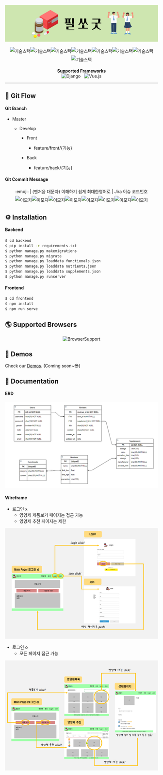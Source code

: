 ![](doc/images/pillsogood.png)



<p align=center style="line-height: 2;">
<img src="https://img.shields.io/badge/framework-Vue.js 4.4.6-green" alt="기술스택" style="zoom:100%;" /><img src="https://img.shields.io/badge/framework-Django 2.1.15-ff69b4" alt="기술스택" style="zoom:100%;" /><img src="https://img.shields.io/badge/database-SQLite-yellowgreen" alt="기술스택" style="zoom:100%;" /><img src="https://img.shields.io/badge/server-AWS-9cf" alt="기술스택" style="zoom:100%;" /><img src="https://img.shields.io/badge/language-Javascript-important" alt="기술스택" style="zoom:100%;" /><img src="https://img.shields.io/badge/language-HTML5-important" alt="기술스택" style="zoom:100%;" /><img src="https://img.shields.io/badge/language-CSS-important" alt="기술스택" style="zoom:100%;" /><img src="https://img.shields.io/badge/language-Python-important" alt="기술스택" style="zoom:100%;" />
</p>



<p align=center>
  <b>Supported Frameworks</b><br/>
 <img width="50" src="https://cdn.iconscout.com/icon/free/png-512/django-2-282855.png" alt="Django" />&nbsp;&nbsp;
  <img width="45" src="https://naver.github.io/egjs-flicking/images/vue.svg" alt="Vue.js" />
</p>

<hr>

## 📃 Git Flow

#### Git Branch

- Master

  - Develop

    - Front

      - feature/front/{기능}

    - Back

      - feature/back/{기능}

#### Git Commit Message

<p align=center style="line-height: 2;">
    <a>:emoji: | (맨처음 대문자) 이해하기 쉽게 최대한영어로 | Jira 이슈 코드번호</a>
<br>
<img src="https://img.shields.io/badge/최초커밋 🎉-yellow" alt="이모지" style="zoom:100%;" /><img src="https://img.shields.io/badge/기능추가 🆕-yellow" alt="이모지" style="zoom:100%;" /><img src="https://img.shields.io/badge/기능버전업 🆙-yellow" alt="이모지" style="zoom:100%;" /><img src="https://img.shields.io/badge/버그픽스 🐛-yellow" alt="이모지" style="zoom:100%;" /><img src="https://img.shields.io/badge/작업완료 ✅-yellow" alt="이모지" style="zoom:100%;" /><img src="https://img.shields.io/badge/파일/코드제거 🔥-yellow" alt="이모지" style="zoom:100%;" /><img src="https://img.shields.io/badge/코드개선 🔨-yellow" alt="이모지" style="zoom:100%;" /><img src="https://img.shields.io/badge/trash code 💩-yellow" alt="이모지" style="zoom:100%;" />
</p>



## ⚙️ Installation

#### Backend

```bash
$ cd backend
$ pip install -r requirements.txt
$ python manage.py makemigrations
$ python manage.py migrate
$ python manage.py loaddata functionals.json
$ python manage.py loaddata nutrients.json
$ python manage.py loaddata supplements.json
$ python manage.py runserver
```

#### Frontend

```bash
$ cd frontend
$ npm install
$ npm run serve
```



## :earth_americas: Supported Browsers

<p align=center>
 <img width="300" src="https://venturebeat.com/wp-content/uploads/2016/10/chrome_firefox_edge_logos.png?w=1200&strip=all" alt="BrowserSupport" />
</p>



## 📼 Demos

Check our [Demos](http://j3a506.p.ssafy.io/). (Coming soon~😎)



## 📖 Documentation

#### ERD

![](doc/images/erd.PNG)

#### Wireframe

- 로그인 x
  - 영양제 제품보기 페이지는 접근 가능
  - 영양제 추천 페이지는 제한

![](doc/images/wireframe1.PNG)

- 로그인 o
  - 모든 페이지 접근 가능

![](doc/images/wireframe2.PNG)
